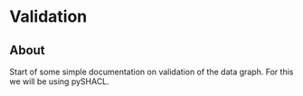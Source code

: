 # Validation

## About

Start of some simple documentation on validation of the data graph.  For this
we will be using pySHACL.

